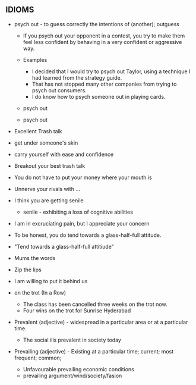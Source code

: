 ## IDIOMS

- psych out - to guess correctly the intentions of (another); outguess

  - If you psych out your opponent in a contest, you try to make them feel less
    confident by behaving in a very confident or aggressive way.
  - Examples

    - I decided that I would try to psych out Taylor, using a technique I had learned from the strategy guide.
    - That has not stopped many other companies from trying to psych out consumers.
    - I do know how to psych someone out in playing cards.

  - psych <someone> out
  - psych out <someone>

- Excellent Trash talk
- get under someone's skin
- carry yourself with ease and confidence
- Breakout your best trash talk
- You do not have to put your money where your mouth is
- Unnerve your rivals with ...

- I think you are getting senile
  - senile - exhibiting a loss of cognitive abilities
- I am in excruciating pain, but I appreciate your concern
- To be honest, you do tend towards a glass-half-full attitude.
- "Tend towards a glass-half-full attitiude"
- Mums the words
- Zip the lips
- I am willing to put it behind us
- on the trot (In a Row)

  - The class has been cancelled three weeks on the trot now.
  - Four wins on the trot for Sunrise Hyderabad

- Prevalent (adjective) - widespread in a particular area or at a particular time.
  - The social ills prevalent in society today
- Prevailing (adjective) - Existing at a particular time; current; most frequent; common;
  - Unfavourable prevailing economic conditions
  - prevailing argument/wind/society/fasion

